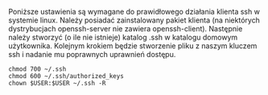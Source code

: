 Poniższe ustawienia są wymagane do prawidłowego działania klienta ssh w systemie linux. Należy posiadać zainstalowany pakiet klienta (na niektórych dystrybucjach openssh-server nie zawiera openssh-client). Następnie należy stworzyć (o ile nie istnieje) katalog .ssh w katalogu domowym użytkownika.  Kolejnym krokiem będzie stworzenie pliku z naszym kluczem ssh i nadanie mu poprawnych uprawnień dostępu.

```
chmod 700 ~/.ssh  
chmod 600 ~/.ssh/authorized_keys 
chown $USER:$USER ~/.ssh -R
```
